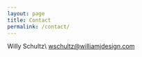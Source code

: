 ```yaml
---
layout: page
title: Contact
permalink: /contact/
---
```


Willy Schultz\\
wschultz@williamjdesign.com
